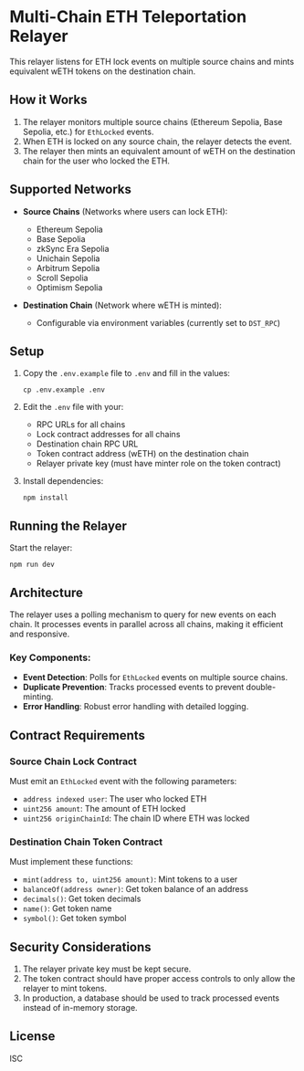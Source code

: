# Multi-Chain ETH Teleportation Relayer

This relayer listens for ETH lock events on multiple source chains and mints equivalent wETH tokens on the destination chain.

## How it Works

1. The relayer monitors multiple source chains (Ethereum Sepolia, Base Sepolia, etc.) for `EthLocked` events.
2. When ETH is locked on any source chain, the relayer detects the event.
3. The relayer then mints an equivalent amount of wETH on the destination chain for the user who locked the ETH.

## Supported Networks

- **Source Chains** (Networks where users can lock ETH):
  - Ethereum Sepolia
  - Base Sepolia
  - zkSync Era Sepolia
  - Unichain Sepolia
  - Arbitrum Sepolia
  - Scroll Sepolia
  - Optimism Sepolia

- **Destination Chain** (Network where wETH is minted):
  - Configurable via environment variables (currently set to `DST_RPC`)

## Setup

1. Copy the `.env.example` file to `.env` and fill in the values:
   ```
   cp .env.example .env
   ```

2. Edit the `.env` file with your:
   - RPC URLs for all chains
   - Lock contract addresses for all chains
   - Destination chain RPC URL
   - Token contract address (wETH) on the destination chain
   - Relayer private key (must have minter role on the token contract)

3. Install dependencies:
   ```
   npm install
   ```

## Running the Relayer

Start the relayer:
```
npm run dev
```

## Architecture

The relayer uses a polling mechanism to query for new events on each chain. It processes events in parallel across all chains, making it efficient and responsive.

### Key Components:

- **Event Detection**: Polls for `EthLocked` events on multiple source chains.
- **Duplicate Prevention**: Tracks processed events to prevent double-minting.
- **Error Handling**: Robust error handling with detailed logging.

## Contract Requirements

### Source Chain Lock Contract
Must emit an `EthLocked` event with the following parameters:
- `address indexed user`: The user who locked ETH
- `uint256 amount`: The amount of ETH locked
- `uint256 originChainId`: The chain ID where ETH was locked

### Destination Chain Token Contract
Must implement these functions:
- `mint(address to, uint256 amount)`: Mint tokens to a user
- `balanceOf(address owner)`: Get token balance of an address
- `decimals()`: Get token decimals
- `name()`: Get token name
- `symbol()`: Get token symbol

## Security Considerations

1. The relayer private key must be kept secure.
2. The token contract should have proper access controls to only allow the relayer to mint tokens.
3. In production, a database should be used to track processed events instead of in-memory storage.

## License

ISC